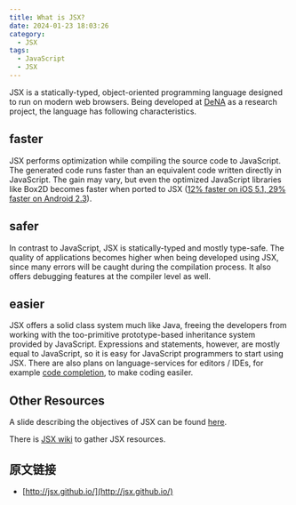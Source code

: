 ```yaml
---
title: What is JSX?
date: 2024-01-23 18:03:26
category:
  - JSX
tags:
  - JavaScript
  - JSX
---
```


JSX is a statically-typed, object-oriented programming language designed to run on modern web browsers. Being developed at [DeNA](http://dena.com/intl/) as a research project, the language has following characteristics.

## faster
JSX performs optimization while compiling the source code to JavaScript. The generated code runs faster than an equivalent code written directly in JavaScript. The gain may vary, but even the optimized JavaScript libraries like Box2D becomes faster when ported to JSX ([12% faster on iOS 5.1, 29% faster on Android 2.3](http://www.slideshare.net/kazuho/jsx-optimizer)).

## safer
In contrast to JavaScript, JSX is statically-typed and mostly type-safe. The quality of applications becomes higher when being developed using JSX, since many errors will be caught during the compilation process. It also offers debugging features at the compiler level as well.

## easier
JSX offers a solid class system much like Java, freeing the developers from working with the too-primitive prototype-based inheritance system provided by JavaScript. Expressions and statements, however, are mostly equal to JavaScript, so it is easy for JavaScript programmers to start using JSX. There are also plans on language-services for editors / IDEs, for example [code completion](https://github.com/jsx/jsx.vim#code-completion), to make coding easiler.

## Other Resources
A slide describing the objectives of JSX can be found [here](http://www.slideshare.net/kazuho/jsx).

There is [JSX wiki](https://github.com/jsx/JSX/wiki) to gather JSX resources.

## 原文链接
* [http://jsx.github.io/](http://jsx.github.io/)


